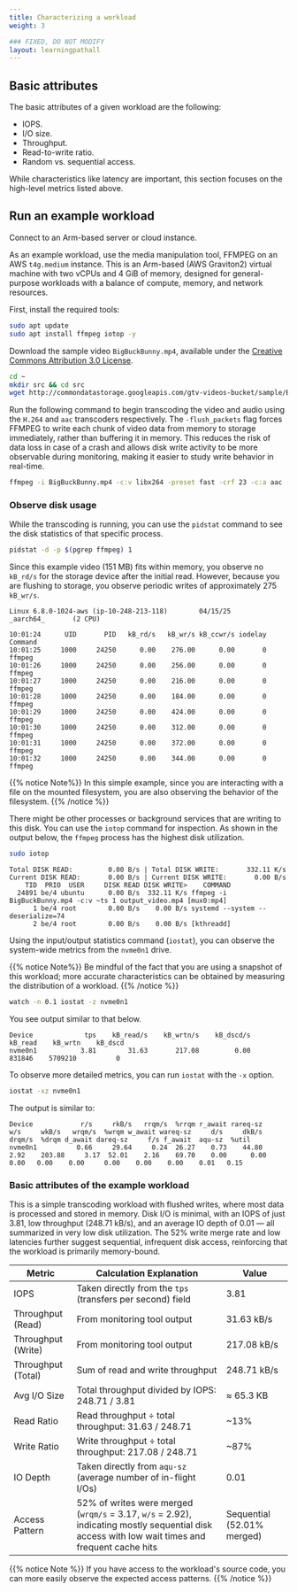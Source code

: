 ```yaml
---
title: Characterizing a workload
weight: 3

### FIXED, DO NOT MODIFY
layout: learningpathall
---
```


## Basic attributes

The basic attributes of a given workload are the following: 

- IOPS.
- I/O size.
- Throughput.
- Read-to-write ratio.
- Random vs. sequential access.

While characteristics like latency are important, this section focuses on the high-level metrics listed above. 

## Run an example workload

Connect to an Arm-based server or cloud instance. 

As an example workload, use the media manipulation tool, FFMPEG on an AWS `t4g.medium` instance. This is an Arm-based (AWS Graviton2) virtual machine with two vCPUs and 4 GiB of memory, designed for general-purpose workloads with a balance of compute, memory, and network resources.

First, install the required tools: 

```bash
sudo apt update 
sudo apt install ffmpeg iotop -y
```

Download the sample video `BigBuckBunny.mp4`, available under the [Creative Commons Attribution 3.0 License](https://creativecommons.org/licenses/by/3.0/).

```bash
cd ~
mkdir src && cd src
wget http://commondatastorage.googleapis.com/gtv-videos-bucket/sample/BigBuckBunny.mp4
```

Run the following command to begin transcoding the video and audio using the `H.264` and `aac` transcoders respectively. The `-flush_packets` flag forces FFMPEG to write each chunk of video data from memory to storage immediately, rather than buffering it in memory. This reduces the risk of data loss in case of a crash and allows disk write activity to be more observable during monitoring, making it easier to study write behavior in real-time.

```bash
ffmpeg -i BigBuckBunny.mp4 -c:v libx264 -preset fast -crf 23 -c:a aac -b:a 128k -flush_packets 1 output_video.mp4
```

### Observe disk usage 

While the transcoding is running, you can use the `pidstat` command to see the disk statistics of that specific process. 

```bash
pidstat -d -p $(pgrep ffmpeg) 1
```

Since this example video (151 MB) fits within memory, you observe no `kB_rd/s` for the storage device after the initial read. However, because you are flushing to storage, you observe periodic writes of approximately 275 `kB_wr/s`.  

```output
Linux 6.8.0-1024-aws (ip-10-248-213-118)        04/15/25        _aarch64_       (2 CPU)

10:01:24      UID       PID   kB_rd/s   kB_wr/s kB_ccwr/s iodelay  Command
10:01:25     1000     24250      0.00    276.00      0.00       0  ffmpeg
10:01:26     1000     24250      0.00    256.00      0.00       0  ffmpeg
10:01:27     1000     24250      0.00    216.00      0.00       0  ffmpeg
10:01:28     1000     24250      0.00    184.00      0.00       0  ffmpeg
10:01:29     1000     24250      0.00    424.00      0.00       0  ffmpeg
10:01:30     1000     24250      0.00    312.00      0.00       0  ffmpeg
10:01:31     1000     24250      0.00    372.00      0.00       0  ffmpeg
10:01:32     1000     24250      0.00    344.00      0.00       0  ffmpeg
```

{{% notice Note%}}
In this simple example, since you are interacting with a file on the mounted filesystem, you are also observing the behavior of the filesystem. 
{{% /notice %}}

There might be other processes or background services that are writing to this disk. You can use the `iotop` command for inspection. As shown in the output below, the `ffmpeg` process has the highest disk utilization. 

```bash
sudo iotop
```

```output
Total DISK READ:         0.00 B/s | Total DISK WRITE:       332.11 K/s
Current DISK READ:       0.00 B/s | Current DISK WRITE:       0.00 B/s
    TID  PRIO  USER     DISK READ DISK WRITE>    COMMAND                                                       
  24891 be/4 ubuntu      0.00 B/s  332.11 K/s ffmpeg -i BigBuckBunny.mp4 -c:v ~ts 1 output_video.mp4 [mux0:mp4]
      1 be/4 root        0.00 B/s    0.00 B/s systemd --system --deserialize=74
      2 be/4 root        0.00 B/s    0.00 B/s [kthreadd]
```

Using the input/output statistics command (`iostat`), you can observe the system-wide metrics from the `nvme0n1` drive. 

{{% notice Note%}}
Be mindful of the fact that you are using a snapshot of this workload; more accurate characteristics can be obtained by measuring the distribution of a workload. 
{{% /notice %}}



```bash
watch -n 0.1 iostat -z nvme0n1
```
You see output similar to that below. 

```output
Device             tps    kB_read/s    kB_wrtn/s    kB_dscd/s    kB_read    kB_wrtn    kB_dscd
nvme0n1           3.81        31.63       217.08         0.00     831846    5709210          0
```

To observe more detailed metrics, you can run `iostat` with the `-x` option.

```bash
iostat -xz nvme0n1
```

The output is similar to:

```output
Device            r/s     rkB/s   rrqm/s  %rrqm r_await rareq-sz     w/s     wkB/s   wrqm/s  %wrqm w_await wareq-sz     d/s     dkB/s   drqm/s  %drqm d_await dareq-sz     f/s f_await  aqu-sz  %util
nvme0n1          0.66     29.64     0.24  26.27    0.73    44.80    2.92    203.88     3.17  52.01    2.16    69.70    0.00      0.00     0.00   0.00    0.00     0.00    0.00    0.00    0.01   0.15
```

### Basic attributes of the example workload

This is a simple transcoding workload with flushed writes, where most data is processed and stored in memory. Disk I/O is minimal, with an IOPS of just 3.81, low throughput (248.71 kB/s), and an average IO depth of 0.01 — all summarized in very low disk utilization. The 52% write merge rate and low latencies further suggest sequential, infrequent disk access, reinforcing that the workload is primarily memory-bound.

| Metric             | Calculation Explanation                                                                                     | Value         |
|--------------------|-------------------------------------------------------------------------------------------------------------|---------------|
| IOPS               | Taken directly from the `tps` (transfers per second) field                                                  | 3.81          |
| Throughput (Read)  | From monitoring tool output                                                                                 | 31.63 kB/s    |
| Throughput (Write) | From monitoring tool output                                                                                 | 217.08 kB/s   |
| Throughput (Total) | Sum of read and write throughput                                                                            | 248.71 kB/s   |
| Avg I/O Size       | Total throughput divided by IOPS: 248.71 / 3.81                                                             | ≈ 65.3 KB     |
| Read Ratio         | Read throughput ÷ total throughput: 31.63 / 248.71                                                          | ~13%          |
| Write Ratio        | Write throughput ÷ total throughput: 217.08 / 248.71                                                        | ~87%          |
| IO Depth           | Taken directly from `aqu-sz` (average number of in-flight I/Os)                                             | 0.01          |
| Access Pattern     | 52% of writes were merged (`wrqm/s` = 3.17, `w/s` = 2.92), indicating mostly sequential disk access with low wait times and frequent cache hits | Sequential (52.01% merged) |

{{% notice Note %}}
If you have access to the workload's source code, you can more easily observe the expected access patterns. 
{{% /notice %}}
